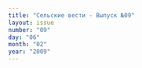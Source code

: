 ```yaml
---
title: "Сельские вести - Выпуск №09"
layout: issue
number: "09"
day: "06"
month: "02"
year: "2009"
---
```

